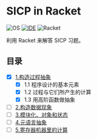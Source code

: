 # SICP in Racket

![OS](https://img.shields.io/badge/Ubuntu-18.04-orange.svg?logo=ubuntu)
[![IDE](https://img.shields.io/badge/code-Racket-blue.svg?logo=visual-studio-code&style=flat)](https://marketplace.visualstudio.com/items?itemName=karyfoundation.racket)
![Racket](https://img.shields.io/badge/Racket-7.3-blue.svg?logo=racket.svg)

利用 Racket 来解答 SICP 习题。

## 目录

- [x] [1.构造过程抽象](1)
  - [x]  1.1 程序设计的基本元素
  - [x]  1.2 过程与它们所产生的计算
  - [x]  1.3 用高阶函数做抽象
- [ ] [2.构造数据现象](2)
- [ ] [3.模块化、对象和状态](3)
- [ ] [4.元语言抽象](4)
- [ ] [5.寄存器机器里的计算](5)
